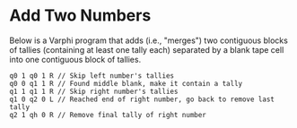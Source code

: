 # Add Two Numbers

Below is a Varphi program that adds (i.e., "merges") two contiguous blocks of tallies (containing at least one tally each) separated by a blank tape cell into one contiguous block of tallies.&#x20;

```
q0 1 q0 1 R // Skip left number's tallies
q0 0 q1 1 R // Found middle blank, make it contain a tally
q1 1 q1 1 R // Skip right number's tallies
q1 0 q2 0 L // Reached end of right number, go back to remove last tally
q2 1 qh 0 R // Remove final tally of right number
```

